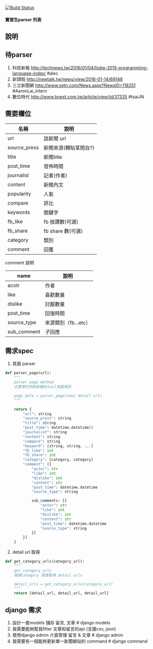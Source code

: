 [![Build Status](https://travis-ci.org/livingbio/news_parser.svg?branch=master)](https://travis-ci.org/livingbio/news_parser)

#### 實習生parser 列表

說明
---

待parser
---

1. 科技新報        http://technews.tw/2016/01/04/tiobe-2015-programming-language-index/  #alec
2. 新頭殼      http://newtalk.tw/news/view/2016-01-14/69148
3. 三立新聞網      http://www.setn.com/News.aspx?NewsID=118251  #AaronLai_intern
4. 數位時代        http://www.bnext.com.tw/article/view/id/37335  #tsaiJN

需要欄位
---

名稱| 說明
---|---
url| 該新聞 url
source_press| 新聞來源(轉貼某間自?)
title| 新聞title
post_time| 發佈時間
journalist| 記者(作者)
content| 新聞內文
popularity| 人氣
compare| 評比
keywords| 關鍵字
fb_like| fb 按讚數(可選)
fb_share| fb share 數(可選)
category| 類別
comment| 回覆


comment 說明

name| 說明
---|---
acotr| 作者
like| 喜歡數量
dislike| 討厭數量
post_time| 回復時間
source_type| 來源類別（fb...etc）
sub_comment| 子回應



需求spec
---
1. 頁面 parser
```python
def parser_page(url):
    """
    parser page method
    主要用於抓取新聞detail頁面資訊

    page_data = parser_page(news detail url)
    """

    return {
        "url": string
        "source_press": string
        "title": string
        "post_time": datetime.datetime()
        "journalist": string
        "content": string
        "compare": string
        "keyword": [string, string, ...]
        "fb_like": int
        "fb_share": int
        "category": [category, category]
        "comment": [{
            "actor": str
            "like": int
            "dislike": int
            "content": str
            "post_time": datetime.datetime
            "source_type": string

            sub_comments: [{
                "actor": str
                "like": int
                "dislike": int
                "content": str
                "post_time": datetime.datetime
                "source_type": string
            }]
        }]
    }
```

2. detail url 取得
```python
def get_category_urls(category_url):
    """
    get_category_urls
    根據category 頁面取得 detail urls

    detail_urls = get_category_urls(category_url)
    """
    return [detail_url, detail_url, detail_url]

```




django 需求
---

1. 設計一套models 儲存 留言, 文章 # django models
2. 我需要能夠幫我filter 文章和留言的api (支援csv, json)
3. 使用django admin 介面管理 留言 & 文章 # django admin
4. 我需要有一個能夠更新單一新聞網站的 command # django command
